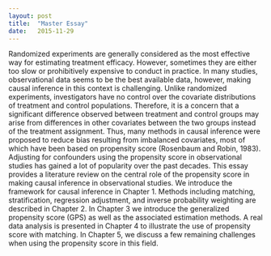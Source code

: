 ```yaml
---
layout: post
title:  "Master Essay"
date:   2015-11-29
---
```

<p><span class="dropcap">R</span>andomized experiments are generally considered as the most effective way for estimating treatment efficacy. However, sometimes they are either too slow or prohibitively expensive to conduct in practice. In many studies, observational data seems to be the best available data, however, making causal inference in this context is challenging. Unlike randomized experiments, investigators have no control over the covariate distributions of treatment and control populations. Therefore, it is a concern that a significant difference observed between treatment and control groups may arise from differences in other covariates between the two groups instead of the treatment assignment. Thus, many methods in causal inference were proposed to reduce bias resulting from imbalanced covariates, most of which have been based on propensity score (Rosenbaum and Robin, 1983).
Adjusting for confounders using the propensity score in observational studies has gained a lot of popularity over the past decades. This essay provides a literature review on the central role of the propensity score in making causal inference in observational studies. We introduce the framework for causal inference in Chapter 1. Methods including matching, stratification, regression adjustment, and inverse probability weighting are described in Chapter 2. In Chapter 3 we introduce the generalized propensity score (GPS) as well as the associated estimation methods. A real data analysis is presented in Chapter 4 to illustrate the use of propensity score with matching. In Chapter 5, we discuss a few remaining challenges when using the propensity score in this field.</p>
